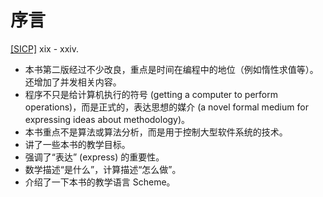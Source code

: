 # 序言

[[SICP]](https://web.mit.edu/6.001/6.037/sicp.pdf) xix - xxiv.

* 本书第二版经过不少改良，重点是时间在编程中的地位（例如惰性求值等）。还增加了并发相关内容。
* 程序不只是给计算机执行的符号 (getting a computer to perform operations)，而是正式的，表达思想的媒介 (a novel formal medium for expressing ideas about methodology)。
* 本书重点不是算法或算法分析，而是用于控制大型软件系统的技术。
* 讲了一些本书的教学目标。
* 强调了“表达” (express) 的重要性。
* 数学描述“是什么”，计算描述“怎么做”。
* 介绍了一下本书的教学语言 Scheme。

